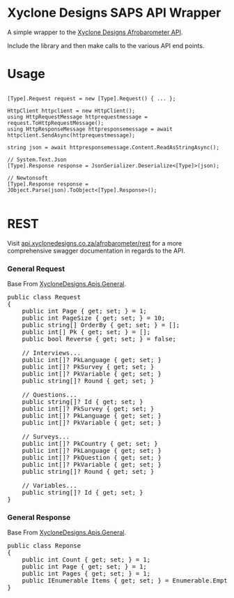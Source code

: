 Xyclone Designs SAPS API Wrapper
===

A simple wrapper to the [Xyclone Designs Afrobarometer API](https://api.xyclonedesigns.co.za/afrobarometer). 

Include the library and then make calls to the various API end points.

# Usage

<pre><code class='language-cs'>
[Type].Request request = new [Type].Request(<args>) { ... };
	
HttpClient httpclient = new HttpClient();
using HttpRequestMessage httprequestmessage = request.ToHttpRequestMessage();
using HttpResponseMessage httpresponsemessage = await httpclient.SendAsync(httprequestmessage);

string json = await httpresponsemessage.Content.ReadAsStringAsync();

// System.Text.Json
[Type].Response response = JsonSerializer.Deserialize<[Type]>(json);

// Newtonsoft
[Type].Response response = JObject.Parse(json).ToObject<[Type].Response>();

</code></pre>

# REST

Visit [api.xyclonedesigns.co.za/afrobarometer/rest](https://api.xyclonedesigns.co.za/afrobarometer/rest) for a more comprehensive swagger documentation in regards to the API.

### General Request
Base From [XycloneDesigns.Apis.General](https://github.com/xyclone-designs/packages.apis.general).
<pre>
public class Request 
{
	public int Page { get; set; } = 1;
	public int PageSize { get; set; } = 10;
	public string[] OrderBy { get; set; } = [];
	public int[] Pk { get; set; } = [];
	public bool Reverse { get; set; } = false;

	// Interviews...
	public int[]? PkLanguage { get; set; }
	public int[]? PkSurvey { get; set; }
	public int[]? PkVariable { get; set; }
	public string[]? Round { get; set; }

	// Questions...
	public string[]? Id { get; set; }
	public int[]? PkSurvey { get; set; }
	public int[]? PkLanguage { get; set; }
	public int[]? PkVariable { get; set; }

	// Surveys...
	public int[]? PkCountry { get; set; }
	public int[]? PkLanguage { get; set; }
	public int[]? PkQuestion { get; set; }
	public int[]? PkVariable { get; set; }
	public string[]? Round { get; set; }

	// Variables...
	public string[]? Id { get; set; }
}
</pre>

### General Response
Base From [XycloneDesigns.Apis.General](https://github.com/xyclone-designs/packages.apis.general).
<pre>
public class Reponse
{
	public int Count { get; set; } = 1;
	public int Page { get; set; } = 1;
	public int Pages { get; set; } = 1;
	public IEnumerable<T> Items { get; set; } = Enumerable.Empty<T>();
}
</pre>